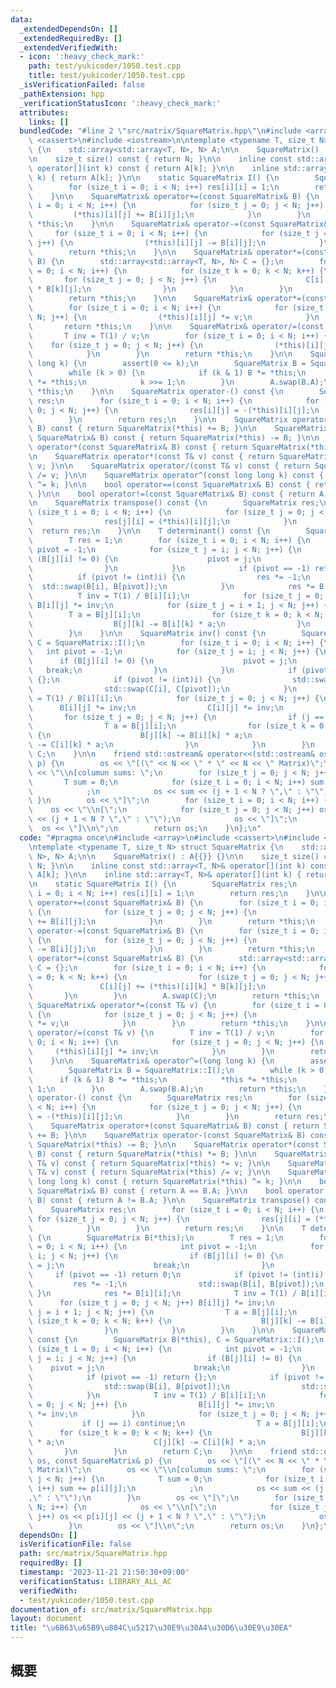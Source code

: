 ```yaml
---
data:
  _extendedDependsOn: []
  _extendedRequiredBy: []
  _extendedVerifiedWith:
  - icon: ':heavy_check_mark:'
    path: test/yukicoder/1050.test.cpp
    title: test/yukicoder/1050.test.cpp
  _isVerificationFailed: false
  _pathExtension: hpp
  _verificationStatusIcon: ':heavy_check_mark:'
  attributes:
    links: []
  bundledCode: "#line 2 \"src/matrix/SquareMatrix.hpp\"\n#include <array>\n#include\
    \ <cassert>\n#include <iostream>\n\ntemplate <typename T, size_t N> struct SquareMatrix\
    \ {\n    std::array<std::array<T, N>, N> A;\n\n    SquareMatrix() : A{{}} {}\n\
    \n    size_t size() const { return N; }\n\n    inline const std::array<T, N>&\
    \ operator[](int k) const { return A[k]; }\n\n    inline std::array<T, N>& operator[](int\
    \ k) { return A[k]; }\n\n    static SquareMatrix I() {\n        SquareMatrix res;\n\
    \        for (size_t i = 0; i < N; i++) res[i][i] = 1;\n        return res;\n\
    \    }\n\n    SquareMatrix& operator+=(const SquareMatrix& B) {\n        for (size_t\
    \ i = 0; i < N; i++) {\n            for (size_t j = 0; j < N; j++) {\n       \
    \         (*this)[i][j] += B[i][j];\n            }\n        }\n        return\
    \ *this;\n    }\n\n    SquareMatrix& operator-=(const SquareMatrix& B) {\n   \
    \     for (size_t i = 0; i < N; i++) {\n            for (size_t j = 0; j < N;\
    \ j++) {\n                (*this)[i][j] -= B[i][j];\n            }\n        }\n\
    \        return *this;\n    }\n\n    SquareMatrix& operator*=(const SquareMatrix&\
    \ B) {\n        std::array<std::array<T, N>, N> C = {};\n        for (size_t i\
    \ = 0; i < N; i++) {\n            for (size_t k = 0; k < N; k++) {\n         \
    \       for (size_t j = 0; j < N; j++) {\n                    C[i][j] += (*this)[i][k]\
    \ * B[k][j];\n                }\n            }\n        }\n        A.swap(C);\n\
    \        return *this;\n    }\n\n    SquareMatrix& operator*=(const T& v) {\n\
    \        for (size_t i = 0; i < N; i++) {\n            for (size_t j = 0; j <\
    \ N; j++) {\n                (*this)[i][j] *= v;\n            }\n        }\n \
    \       return *this;\n    }\n\n    SquareMatrix& operator/=(const T& v) {\n \
    \       T inv = T(1) / v;\n        for (size_t i = 0; i < N; i++) {\n        \
    \    for (size_t j = 0; j < N; j++) {\n                (*this)[i][j] *= inv;\n\
    \            }\n        }\n        return *this;\n    }\n\n    SquareMatrix& operator^=(long\
    \ long k) {\n        assert(0 <= k);\n        SquareMatrix B = SquareMatrix::I();\n\
    \        while (k > 0) {\n            if (k & 1) B *= *this;\n            *this\
    \ *= *this;\n            k >>= 1;\n        }\n        A.swap(B.A);\n        return\
    \ *this;\n    }\n\n    SquareMatrix operator-() const {\n        SquareMatrix\
    \ res;\n        for (size_t i = 0; i < N; i++) {\n            for (size_t j =\
    \ 0; j < N; j++) {\n                res[i][j] = -(*this)[i][j];\n            }\n\
    \        }\n        return res;\n    }\n\n    SquareMatrix operator+(const SquareMatrix&\
    \ B) const { return SquareMatrix(*this) += B; }\n\n    SquareMatrix operator-(const\
    \ SquareMatrix& B) const { return SquareMatrix(*this) -= B; }\n\n    SquareMatrix\
    \ operator*(const SquareMatrix& B) const { return SquareMatrix(*this) *= B; }\n\
    \n    SquareMatrix operator*(const T& v) const { return SquareMatrix(*this) *=\
    \ v; }\n\n    SquareMatrix operator/(const T& v) const { return SquareMatrix(*this)\
    \ /= v; }\n\n    SquareMatrix operator^(const long long k) const { return SquareMatrix(*this)\
    \ ^= k; }\n\n    bool operator==(const SquareMatrix& B) const { return A == B.A;\
    \ }\n\n    bool operator!=(const SquareMatrix& B) const { return A != B.A; }\n\
    \n    SquareMatrix transpose() const {\n        SquareMatrix res;\n        for\
    \ (size_t i = 0; i < N; i++) {\n            for (size_t j = 0; j < N; j++) {\n\
    \                res[j][i] = (*this)[i][j];\n            }\n        }\n      \
    \  return res;\n    }\n\n    T determinant() const {\n        SquareMatrix B(*this);\n\
    \        T res = 1;\n        for (size_t i = 0; i < N; i++) {\n            int\
    \ pivot = -1;\n            for (size_t j = i; j < N; j++) {\n                if\
    \ (B[j][i] != 0) {\n                    pivot = j;\n                    break;\n\
    \                }\n            }\n            if (pivot == -1) return 0;\n  \
    \          if (pivot != (int)i) {\n                res *= -1;\n              \
    \  std::swap(B[i], B[pivot]);\n            }\n            res *= B[i][i];\n  \
    \          T inv = T(1) / B[i][i];\n            for (size_t j = 0; j < N; j++)\
    \ B[i][j] *= inv;\n            for (size_t j = i + 1; j < N; j++) {\n        \
    \        T a = B[j][i];\n                for (size_t k = 0; k < N; k++) {\n  \
    \                  B[j][k] -= B[i][k] * a;\n                }\n            }\n\
    \        }\n    }\n\n    SquareMatrix inv() const {\n        SquareMatrix B(*this),\
    \ C = SquareMatrix::I();\n        for (size_t i = 0; i < N; i++) {\n         \
    \   int pivot = -1;\n            for (size_t j = i; j < N; j++) {\n          \
    \      if (B[j][i] != 0) {\n                    pivot = j;\n                 \
    \   break;\n                }\n            }\n            if (pivot == -1) return\
    \ {};\n            if (pivot != (int)i) {\n                std::swap(B[i], B[pivot]);\n\
    \                std::swap(C[i], C[pivot]);\n            }\n            T inv\
    \ = T(1) / B[i][i];\n            for (size_t j = 0; j < N; j++) {\n          \
    \      B[i][j] *= inv;\n                C[i][j] *= inv;\n            }\n     \
    \       for (size_t j = 0; j < N; j++) {\n                if (j == i) continue;\n\
    \                T a = B[j][i];\n                for (size_t k = 0; k < N; k++)\
    \ {\n                    B[j][k] -= B[i][k] * a;\n                    C[j][k]\
    \ -= C[i][k] * a;\n                }\n            }\n        }\n        return\
    \ C;\n    }\n\n    friend std::ostream& operator<<(std::ostream& os, const SquareMatrix&\
    \ p) {\n        os << \"[(\" << N << \" * \" << N << \" Matrix)\";\n        os\
    \ << \"\\n[columun sums: \";\n        for (size_t j = 0; j < N; j++) {\n     \
    \       T sum = 0;\n            for (size_t i = 0; i < N; i++) sum += p[i][j];\n\
    \            ;\n            os << sum << (j + 1 < N ? \",\" : \"\");\n       \
    \ }\n        os << \"]\";\n        for (size_t i = 0; i < N; i++) {\n        \
    \    os << \"\\n[\";\n            for (size_t j = 0; j < N; j++) os << p[i][j]\
    \ << (j + 1 < N ? \",\" : \"\");\n            os << \"]\";\n        }\n      \
    \  os << \"]\\n\";\n        return os;\n    }\n};\n"
  code: "#pragma once\n#include <array>\n#include <cassert>\n#include <iostream>\n\
    \ntemplate <typename T, size_t N> struct SquareMatrix {\n    std::array<std::array<T,\
    \ N>, N> A;\n\n    SquareMatrix() : A{{}} {}\n\n    size_t size() const { return\
    \ N; }\n\n    inline const std::array<T, N>& operator[](int k) const { return\
    \ A[k]; }\n\n    inline std::array<T, N>& operator[](int k) { return A[k]; }\n\
    \n    static SquareMatrix I() {\n        SquareMatrix res;\n        for (size_t\
    \ i = 0; i < N; i++) res[i][i] = 1;\n        return res;\n    }\n\n    SquareMatrix&\
    \ operator+=(const SquareMatrix& B) {\n        for (size_t i = 0; i < N; i++)\
    \ {\n            for (size_t j = 0; j < N; j++) {\n                (*this)[i][j]\
    \ += B[i][j];\n            }\n        }\n        return *this;\n    }\n\n    SquareMatrix&\
    \ operator-=(const SquareMatrix& B) {\n        for (size_t i = 0; i < N; i++)\
    \ {\n            for (size_t j = 0; j < N; j++) {\n                (*this)[i][j]\
    \ -= B[i][j];\n            }\n        }\n        return *this;\n    }\n\n    SquareMatrix&\
    \ operator*=(const SquareMatrix& B) {\n        std::array<std::array<T, N>, N>\
    \ C = {};\n        for (size_t i = 0; i < N; i++) {\n            for (size_t k\
    \ = 0; k < N; k++) {\n                for (size_t j = 0; j < N; j++) {\n     \
    \               C[i][j] += (*this)[i][k] * B[k][j];\n                }\n     \
    \       }\n        }\n        A.swap(C);\n        return *this;\n    }\n\n   \
    \ SquareMatrix& operator*=(const T& v) {\n        for (size_t i = 0; i < N; i++)\
    \ {\n            for (size_t j = 0; j < N; j++) {\n                (*this)[i][j]\
    \ *= v;\n            }\n        }\n        return *this;\n    }\n\n    SquareMatrix&\
    \ operator/=(const T& v) {\n        T inv = T(1) / v;\n        for (size_t i =\
    \ 0; i < N; i++) {\n            for (size_t j = 0; j < N; j++) {\n           \
    \     (*this)[i][j] *= inv;\n            }\n        }\n        return *this;\n\
    \    }\n\n    SquareMatrix& operator^=(long long k) {\n        assert(0 <= k);\n\
    \        SquareMatrix B = SquareMatrix::I();\n        while (k > 0) {\n      \
    \      if (k & 1) B *= *this;\n            *this *= *this;\n            k >>=\
    \ 1;\n        }\n        A.swap(B.A);\n        return *this;\n    }\n\n    SquareMatrix\
    \ operator-() const {\n        SquareMatrix res;\n        for (size_t i = 0; i\
    \ < N; i++) {\n            for (size_t j = 0; j < N; j++) {\n                res[i][j]\
    \ = -(*this)[i][j];\n            }\n        }\n        return res;\n    }\n\n\
    \    SquareMatrix operator+(const SquareMatrix& B) const { return SquareMatrix(*this)\
    \ += B; }\n\n    SquareMatrix operator-(const SquareMatrix& B) const { return\
    \ SquareMatrix(*this) -= B; }\n\n    SquareMatrix operator*(const SquareMatrix&\
    \ B) const { return SquareMatrix(*this) *= B; }\n\n    SquareMatrix operator*(const\
    \ T& v) const { return SquareMatrix(*this) *= v; }\n\n    SquareMatrix operator/(const\
    \ T& v) const { return SquareMatrix(*this) /= v; }\n\n    SquareMatrix operator^(const\
    \ long long k) const { return SquareMatrix(*this) ^= k; }\n\n    bool operator==(const\
    \ SquareMatrix& B) const { return A == B.A; }\n\n    bool operator!=(const SquareMatrix&\
    \ B) const { return A != B.A; }\n\n    SquareMatrix transpose() const {\n    \
    \    SquareMatrix res;\n        for (size_t i = 0; i < N; i++) {\n           \
    \ for (size_t j = 0; j < N; j++) {\n                res[j][i] = (*this)[i][j];\n\
    \            }\n        }\n        return res;\n    }\n\n    T determinant() const\
    \ {\n        SquareMatrix B(*this);\n        T res = 1;\n        for (size_t i\
    \ = 0; i < N; i++) {\n            int pivot = -1;\n            for (size_t j =\
    \ i; j < N; j++) {\n                if (B[j][i] != 0) {\n                    pivot\
    \ = j;\n                    break;\n                }\n            }\n       \
    \     if (pivot == -1) return 0;\n            if (pivot != (int)i) {\n       \
    \         res *= -1;\n                std::swap(B[i], B[pivot]);\n           \
    \ }\n            res *= B[i][i];\n            T inv = T(1) / B[i][i];\n      \
    \      for (size_t j = 0; j < N; j++) B[i][j] *= inv;\n            for (size_t\
    \ j = i + 1; j < N; j++) {\n                T a = B[j][i];\n                for\
    \ (size_t k = 0; k < N; k++) {\n                    B[j][k] -= B[i][k] * a;\n\
    \                }\n            }\n        }\n    }\n\n    SquareMatrix inv()\
    \ const {\n        SquareMatrix B(*this), C = SquareMatrix::I();\n        for\
    \ (size_t i = 0; i < N; i++) {\n            int pivot = -1;\n            for (size_t\
    \ j = i; j < N; j++) {\n                if (B[j][i] != 0) {\n                \
    \    pivot = j;\n                    break;\n                }\n            }\n\
    \            if (pivot == -1) return {};\n            if (pivot != (int)i) {\n\
    \                std::swap(B[i], B[pivot]);\n                std::swap(C[i], C[pivot]);\n\
    \            }\n            T inv = T(1) / B[i][i];\n            for (size_t j\
    \ = 0; j < N; j++) {\n                B[i][j] *= inv;\n                C[i][j]\
    \ *= inv;\n            }\n            for (size_t j = 0; j < N; j++) {\n     \
    \           if (j == i) continue;\n                T a = B[j][i];\n          \
    \      for (size_t k = 0; k < N; k++) {\n                    B[j][k] -= B[i][k]\
    \ * a;\n                    C[j][k] -= C[i][k] * a;\n                }\n     \
    \       }\n        }\n        return C;\n    }\n\n    friend std::ostream& operator<<(std::ostream&\
    \ os, const SquareMatrix& p) {\n        os << \"[(\" << N << \" * \" << N << \"\
    \ Matrix)\";\n        os << \"\\n[columun sums: \";\n        for (size_t j = 0;\
    \ j < N; j++) {\n            T sum = 0;\n            for (size_t i = 0; i < N;\
    \ i++) sum += p[i][j];\n            ;\n            os << sum << (j + 1 < N ? \"\
    ,\" : \"\");\n        }\n        os << \"]\";\n        for (size_t i = 0; i <\
    \ N; i++) {\n            os << \"\\n[\";\n            for (size_t j = 0; j < N;\
    \ j++) os << p[i][j] << (j + 1 < N ? \",\" : \"\");\n            os << \"]\";\n\
    \        }\n        os << \"]\\n\";\n        return os;\n    }\n};\n"
  dependsOn: []
  isVerificationFile: false
  path: src/matrix/SquareMatrix.hpp
  requiredBy: []
  timestamp: '2023-11-21 21:50:30+09:00'
  verificationStatus: LIBRARY_ALL_AC
  verifiedWith:
  - test/yukicoder/1050.test.cpp
documentation_of: src/matrix/SquareMatrix.hpp
layout: document
title: "\u6B63\u65B9\u884C\u5217\u30E9\u30A4\u30D6\u30E9\u30EA"
---
```


## 概要
